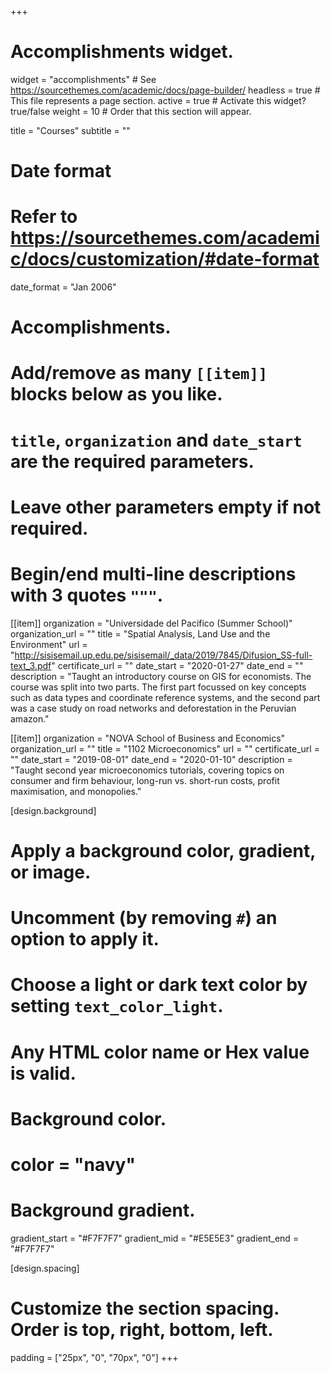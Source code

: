 +++
# Accomplishments widget.
widget = "accomplishments"  # See https://sourcethemes.com/academic/docs/page-builder/
headless = true  # This file represents a page section.
active = true  # Activate this widget? true/false
weight = 10  # Order that this section will appear.

title = "Courses"
subtitle = ""

# Date format
#   Refer to https://sourcethemes.com/academic/docs/customization/#date-format
date_format = "Jan 2006"

# Accomplishments.
#   Add/remove as many `[[item]]` blocks below as you like.
#   `title`, `organization` and `date_start` are the required parameters.
#   Leave other parameters empty if not required.
#   Begin/end multi-line descriptions with 3 quotes `"""`.

[[item]]
  organization = "Universidade del Pacifico (Summer School)"
  organization_url = ""
  title = "Spatial Analysis, Land Use and the Environment"
  url = "http://sisisemail.up.edu.pe/sisisemail/_data/2019/7845/Difusion_SS-full-text_3.pdf"
  certificate_url = ""
  date_start = "2020-01-27"
  date_end = ""
  description = "Taught an introductory course on GIS for economists. The course was split into two parts. The first part focussed on key concepts such as data types and coordinate reference systems, and the second part was a case study on road networks and deforestation in the Peruvian amazon."


[[item]]
  organization = "NOVA School of Business and Economics"
  organization_url = ""
  title = "1102 Microeconomics"
  url = ""
  certificate_url = ""
  date_start = "2019-08-01"
  date_end = "2020-01-10"
  description = "Taught second year microeconomics tutorials, covering topics on consumer and firm behaviour, long-run vs. short-run costs, profit maximisation, and monopolies."
  

[design.background]
  # Apply a background color, gradient, or image.
  #   Uncomment (by removing `#`) an option to apply it.
  #   Choose a light or dark text color by setting `text_color_light`.
  #   Any HTML color name or Hex value is valid.

  # Background color.
  # color = "navy"

  # Background gradient.
  gradient_start = "#F7F7F7"
  gradient_mid = "#E5E5E3"
  gradient_end = "#F7F7F7"

[design.spacing]
  # Customize the section spacing. Order is top, right, bottom, left.
  padding = ["25px", "0", "70px", "0"]
+++
